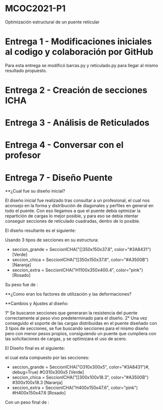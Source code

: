 # MCOC2021-P1
Optimización estructural de un puente reticular

# Entrega 1 - Modificaciones iniciales al codigo y colaboración por GitHub  

Para esta entrega se modificó barras.py y reticulado.py para llegar al mismo resultado propuesto.

# Entrega 2 - Creación de secciones ICHA  

# Entrega 3 - Análisis de Reticulados  

# Entrega 4 - Conversar con el profesor  

# Entrega 7 - Diseño Puente

**¿Cual fue su diseño inicial? 

El diseño inicial fue realizado tras consultar a un profesional, el cual nos aconsejo en la forma y distribución de diagonales y perfiles en general en todo el puente. Con eso llegamos a que el puente debía optmizar la repartición de cargas lo mejor posible, y para eso se debía ntentar conseguir secciones de reticulado cuadradas, dentro de lo posible.

El diseño resultante es el siguiente:



Usando 3 tipos de secciones en su estructura:

- seccion_grande = SeccionICHA("[]350x150x37.8", color="#3A8431")             [Verde]
- seccion_chica = SeccionICHA("[]350x150x37.8", color="#A3500B")              [Naranja]
- seccion_extra = SeccionICHA("H1100x350x400.4", color="pink")                [Rosado]


Su peso fue de : 

**¿Como eran los factores de utilización y las deformaciones?




**Cambios y Ajustes al diseño:

1° Se buscaron secciones que generaran la resistencia del puente correctamente al peso vivo predeterminado para el diseño. 
2° Una vez conseguido el soporte de las cargas distribuidas en el puente diseñado con 3 tipos de secciones, se fue buscando secciones para el mismo diseño pero con menor pesos propios, consiguiendo un puente que cumpliera con las solicitaciones de cargas, y se optimizara el uso de acero.

El Diseño final es el siguiente:



el cual esta compuesto por las secciones:

- seccion_grande = SeccionICHA("O310x300x5", color="#3A8431")#, debug=True) #O310x300x5     [Verde]
- seccion_chica = SeccionICHA("[]300x100x18.3", color="#A3500B")   #300x100x18.3            [Naranja]
- seccion_extra = SeccionICHA("H400x150x47.6", color="pink")     #H400x150x47.6             [Rosado]



Con un peso final de :





